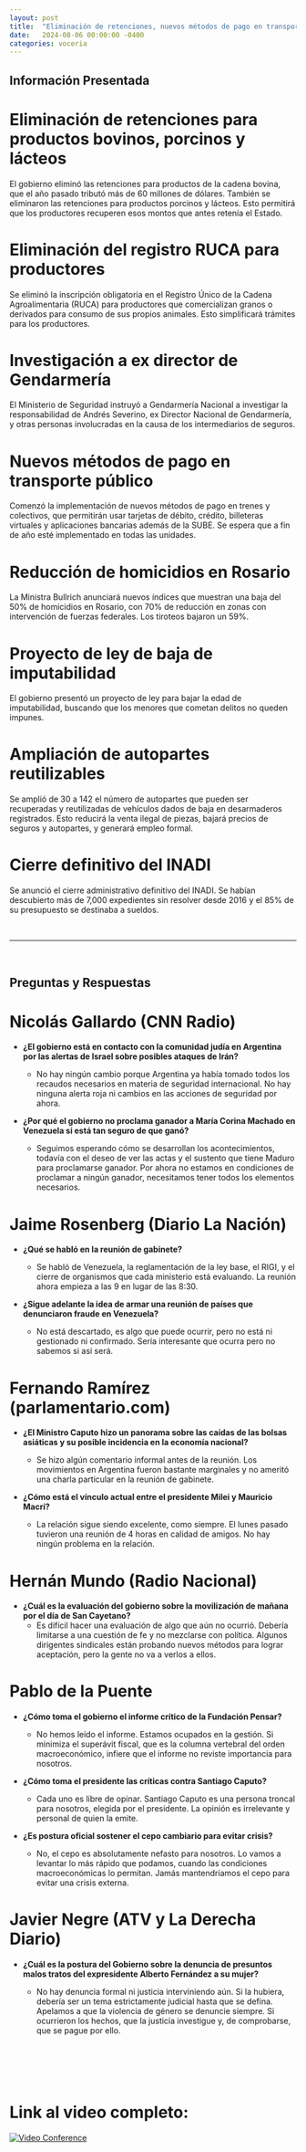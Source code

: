 ```yaml
---
layout: post
title:  "Eliminación de retenciones, nuevos métodos de pago en transporte y cierre del INADI"
date:   2024-08-06 00:00:00 -0400
categories: voceria
---
```



    
## Información Presentada

    
# Eliminación de retenciones para productos bovinos, porcinos y lácteos
El gobierno eliminó las retenciones para productos de la cadena bovina, que el año pasado tributó más de 60 millones de dólares. También se eliminaron las retenciones para productos porcinos y lácteos. Esto permitirá que los productores recuperen esos montos que antes retenía el Estado.

# Eliminación del registro RUCA para productores
Se eliminó la inscripción obligatoria en el Registro Único de la Cadena Agroalimentaria (RUCA) para productores que comercializan granos o derivados para consumo de sus propios animales. Esto simplificará trámites para los productores.

# Investigación a ex director de Gendarmería
El Ministerio de Seguridad instruyó a Gendarmería Nacional a investigar la responsabilidad de Andrés Severino, ex Director Nacional de Gendarmería, y otras personas involucradas en la causa de los intermediarios de seguros.

# Nuevos métodos de pago en transporte público
Comenzó la implementación de nuevos métodos de pago en trenes y colectivos, que permitirán usar tarjetas de débito, crédito, billeteras virtuales y aplicaciones bancarias además de la SUBE. Se espera que a fin de año esté implementado en todas las unidades.

# Reducción de homicidios en Rosario
La Ministra Bullrich anunciará nuevos índices que muestran una baja del 50% de homicidios en Rosario, con 70% de reducción en zonas con intervención de fuerzas federales. Los tiroteos bajaron un 59%.

# Proyecto de ley de baja de imputabilidad
El gobierno presentó un proyecto de ley para bajar la edad de imputabilidad, buscando que los menores que cometan delitos no queden impunes.

# Ampliación de autopartes reutilizables
Se amplió de 30 a 142 el número de autopartes que pueden ser recuperadas y reutilizadas de vehículos dados de baja en desarmaderos registrados. Esto reducirá la venta ilegal de piezas, bajará precios de seguros y autopartes, y generará empleo formal.

# Cierre definitivo del INADI
Se anunció el cierre administrativo definitivo del INADI. Se habían descubierto más de 7,000 expedientes sin resolver desde 2016 y el 85% de su presupuesto se destinaba a sueldos.

    
<br/>

---

<br/>

## Preguntas y Respuestas


    
# Nicolás Gallardo (CNN Radio)

* **¿El gobierno está en contacto con la comunidad judía en Argentina por las alertas de Israel sobre posibles ataques de Irán?**
  - No hay ningún cambio porque Argentina ya había tomado todos los recaudos necesarios en materia de seguridad internacional. No hay ninguna alerta roja ni cambios en las acciones de seguridad por ahora.

* **¿Por qué el gobierno no proclama ganador a María Corina Machado en Venezuela si está tan seguro de que ganó?**
  - Seguimos esperando cómo se desarrollan los acontecimientos, todavía con el deseo de ver las actas y el sustento que tiene Maduro para proclamarse ganador. Por ahora no estamos en condiciones de proclamar a ningún ganador, necesitamos tener todos los elementos necesarios.


# Jaime Rosenberg (Diario La Nación)

* **¿Qué se habló en la reunión de gabinete?**
  - Se habló de Venezuela, la reglamentación de la ley base, el RIGI, y el cierre de organismos que cada ministerio está evaluando. La reunión ahora empieza a las 9 en lugar de las 8:30.

* **¿Sigue adelante la idea de armar una reunión de países que denunciaron fraude en Venezuela?**
  - No está descartado, es algo que puede ocurrir, pero no está ni gestionado ni confirmado. Sería interesante que ocurra pero no sabemos si así será.


# Fernando Ramírez (parlamentario.com)

* **¿El Ministro Caputo hizo un panorama sobre las caídas de las bolsas asiáticas y su posible incidencia en la economía nacional?**
  - Se hizo algún comentario informal antes de la reunión. Los movimientos en Argentina fueron bastante marginales y no ameritó una charla particular en la reunión de gabinete.

* **¿Cómo está el vínculo actual entre el presidente Milei y Mauricio Macri?**
  - La relación sigue siendo excelente, como siempre. El lunes pasado tuvieron una reunión de 4 horas en calidad de amigos. No hay ningún problema en la relación.


# Hernán Mundo (Radio Nacional)

* **¿Cuál es la evaluación del gobierno sobre la movilización de mañana por el día de San Cayetano?**
  - Es difícil hacer una evaluación de algo que aún no ocurrió. Debería limitarse a una cuestión de fe y no mezclarse con política. Algunos dirigentes sindicales están probando nuevos métodos para lograr aceptación, pero la gente no va a verlos a ellos.


# Pablo de la Puente 

* **¿Cómo toma el gobierno el informe crítico de la Fundación Pensar?**
  - No hemos leído el informe. Estamos ocupados en la gestión. Si minimiza el superávit fiscal, que es la columna vertebral del orden macroeconómico, infiere que el informe no reviste importancia para nosotros.

* **¿Cómo toma el presidente las críticas contra Santiago Caputo?**
  - Cada uno es libre de opinar. Santiago Caputo es una persona troncal para nosotros, elegida por el presidente. La opinión es irrelevante y personal de quien la emite.

* **¿Es postura oficial sostener el cepo cambiario para evitar crisis?**
  - No, el cepo es absolutamente nefasto para nosotros. Lo vamos a levantar lo más rápido que podamos, cuando las condiciones macroeconómicas lo permitan. Jamás mantendríamos el cepo para evitar una crisis externa.


# Javier Negre (ATV y La Derecha Diario)

* **¿Cuál es la postura del Gobierno sobre la denuncia de presuntos malos tratos del expresidente Alberto Fernández a su mujer?**
  - No hay denuncia formal ni justicia interviniendo aún. Si la hubiera, debería ser un tema estrictamente judicial hasta que se defina. Apelamos a que la violencia de género se denuncie siempre. Si ocurrieron los hechos, que la justicia investigue y, de comprobarse, que se pague por ello.


    <br/>
<br/>
<br/>

# Link al video completo:
[![Video Conference](https://img.youtube.com/vi/INp1FHJE7dA/0.jpg)](https://www.youtube.com/watch?v=INp1FHJE7dA)

    
